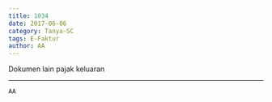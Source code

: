 ```yaml
---
title: 1034
date: 2017-06-06
category: Tanya-SC
tags: E-Faktur
author: AA
---
```


Dokumen lain pajak keluaran

---



`AA`
